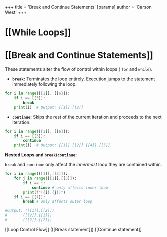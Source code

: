 +++
 title = 'Break and Continue Statements'
[params]
	author = 'Carson West'
+++
# [[While Loops]]
# [[Break and Continue Statements]] 
These statements alter the flow of control within loops ( `for` and `while`).

* **`break`:** Terminates the loop entirely.  Execution jumps to the statement immediately following the loop.

```python
for i in range([[1]], [[6]]):
    if i == [[3]]:
        break
    print(i)  # Output: [[1]] [[2]]
```

* **`continue`:** Skips the rest of the current iteration and proceeds to the next iteration.

```python
for i in range([[1]], [[6]]):
    if i == [[3]]:
        continue
    print(i)  # Output: [[1]] [[2]] [[4]] [[5]]
```

**Nested Loops and `break`/`continue`:**

`break` and `continue` only affect the *innermost* loop they are contained within.

```python
for i in range([[1]],[[3]]):
    for j in range([[1]],[[3]]):
        if i == j:
            continue # only affects inner loop
        print(f"({i},{j})")
    if i == [[1]]:
        break # only affects outer loop

#Output: ([[1]],[[2]])
#       ([[2]],[[1]])
#       ([[2]],[[2]])
```

[[Loop Control Flow]]  ([[Break statement]]) [[Continue statement]]
